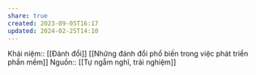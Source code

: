 ```yaml
---
share: true
created: 2023-09-05T16:17
updated: 2024-02-25T14:10
---
```

Khái niệm:: [[Đánh đổi]]
[[Những đánh đổi phổ biến trong việc phát triển phần mềm]]
Nguồn:: [[Tự ngẫm nghĩ, trải nghiệm]]